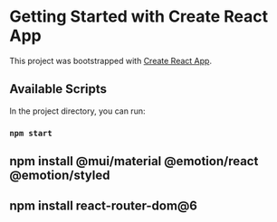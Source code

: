 # Getting Started with Create React App

This project was bootstrapped with [Create React App](https://github.com/facebook/create-react-app).

## Available Scripts

In the project directory, you can run:
### `npm start`


## npm install @mui/material @emotion/react @emotion/styled
## npm install react-router-dom@6




